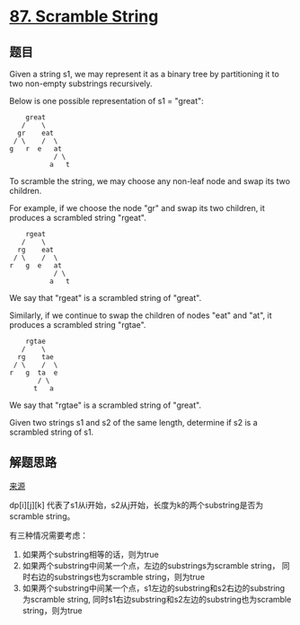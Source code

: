 # [87. Scramble String](https://leetcode.com/problems/scramble-string/)

## 题目
Given a string s1, we may represent it as a binary tree by partitioning it to two non-empty substrings recursively.

Below is one possible representation of s1 = "great":
```
    great
   /    \
  gr    eat
 / \    /  \
g   r  e   at
           / \
          a   t
```
To scramble the string, we may choose any non-leaf node and swap its two children.

For example, if we choose the node "gr" and swap its two children, it produces a scrambled string "rgeat".
```
    rgeat
   /    \
  rg    eat
 / \    /  \
r   g  e   at
           / \
          a   t
```
We say that "rgeat" is a scrambled string of "great".

Similarly, if we continue to swap the children of nodes "eat" and "at", it produces a scrambled string "rgtae".
```
    rgtae
   /    \
  rg    tae
 / \    /  \
r   g  ta  e
       / \
      t   a
```

We say that "rgtae" is a scrambled string of "great".

Given two strings s1 and s2 of the same length, determine if s2 is a scrambled string of s1.

## 解题思路

[来源](http://blog.sina.com.cn/s/blog_b9285de20101gy6n.html)

dp[i][j][k] 代表了s1从i开始，s2从j开始，长度为k的两个substring是否为scramble
string。

有三种情况需要考虑：
1. 如果两个substring相等的话，则为true
2. 如果两个substring中间某一个点，左边的substrings为scramble string，
同时右边的substrings也为scramble string，则为true
3. 如果两个substring中间某一个点，s1左边的substring和s2右边的substring为scramble
string, 同时s1右边substring和s2左边的substring也为scramble
string，则为true